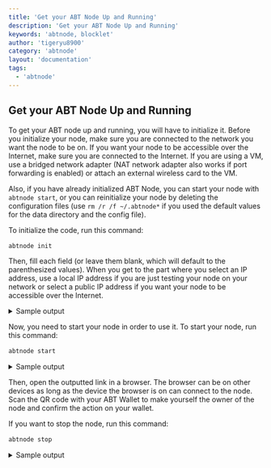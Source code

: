 ```yaml
---
title: 'Get your ABT Node Up and Running'
description: 'Get your ABT Node Up and Running'
keywords: 'abtnode, blocklet'
author: 'tigeryu8900'
category: 'abtnode'
layout: 'documentation'
tags:
  - 'abtnode'
---
```


## Get your ABT Node Up and Running

To get your ABT node up and running, you will have to initialize it. Before you initialize your node, make sure you are
connected to the network you want the node to be on. If you want your node to be accessible over the Internet, make sure
you are connected to the Internet. If you are using a VM, use a bridged network adapter (NAT network adapter also works
if port forwarding is enabled) or attach an external wireless card to the VM.

Also, if you have already initialized ABT Node, you can start your node with `abtnode start`, or you can reinitialize
your node by deleting the configuration files (use `rm /r /f ~/.abtnode*` if you used the default values for the data
directory and the config file).

To initialize the code, run this command:

```bash
abtnode init
```

Then, fill each field (or leave them blank, which will default to the parenthesized values). When you get to the part
where you select an IP address, use a local IP address if you are just testing your node on your network or select a
public IP address if you want your node to be accessible over the Internet.

<details>
<summary>Sample output</summary>

![Initialize ABT Node](./images/initialize_abtnode.gif)

</details>

Now, you need to start your node in order to use it. To start your node, run this command:

```bash
abtnode start
```

<details>
<summary>Sample output</summary>

![Start ABT Node](./images/start_abtnode.gif)

</details>

Then, open the outputted link in a browser. The browser can be on other devices as long as the device the browser is on
can connect to the node. Scan the QR code with your ABT Wallet to make yourself the owner of the node and confirm the
action on your wallet.

If you want to stop the node, run this command:

```bash
abtnode stop
```

<details>
<summary>Sample output</summary>

![Stop ABT Node](./images/stop_abtnode.gif)

</details>
